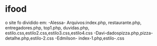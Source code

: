 # ifood

o site fo dividido em:
-Alessa- 
Arquivos:index.php, restaurante.php, entregadores.php, top1.php, duvidas.php, estilo.css,estilo2.css,estilo3.css,estilo4.css
-Davi-dadospizza.php,pizza-detalhe.php,estilo-2.css
-Edmilson- index-1.php,estilo-.css
